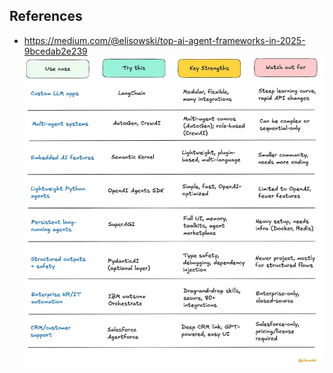 
## References
- https://medium.com/@elisowski/top-ai-agent-frameworks-in-2025-9bcedab2e239
![](attachments/Pasted%20image%2020250715225941.png)